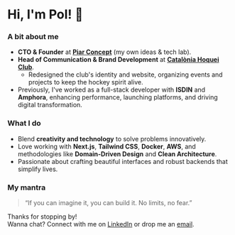 # Hi, I'm Pol! 👋

### A bit about me
- **CTO & Founder** at [**Piar Concept**](https://piarconcept.com) (my own ideas & tech lab).
- **Head of Communication & Brand Development** at [**Catalònia Hoquei Club**](https://cataloniahoqueiclub.com).
  - Redesigned the club's identity and website, organizing events and projects to keep the hockey spirit alive.
- Previously, I've worked as a full-stack developer with **ISDIN** and **Amphora**, enhancing performance, launching platforms, and driving digital transformation.

### What I do
- Blend **creativity and technology** to solve problems innovatively.
- Love working with **Next.js**, **Tailwind CSS**, **Docker**, **AWS**, and methodologies like **Domain-Driven Design** and **Clean Architecture**.
- Passionate about crafting beautiful interfaces and robust backends that simplify lives.

### My mantra
> “If you can imagine it, you can build it. No limits, no fear.”

Thanks for stopping by!  
Wanna chat? Connect with me on [LinkedIn](https://www.linkedin.com/in/pol-ribas-rovira) or drop me an [email](mailto:polribasrovira@gmail.com).
